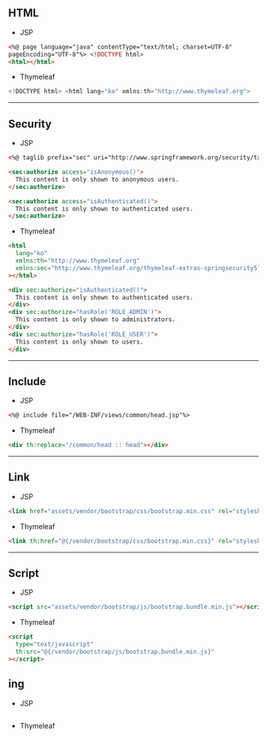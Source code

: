 ## HTML

- JSP

```html
<%@ page language="java" contentType="text/html; charset=UTF-8"
pageEncoding="UTF-8"%> <!DOCTYPE html>
<html></html>
```

- Thymeleaf

```java
<!DOCTYPE html> <html lang="ko" xmlns:th="http://www.thymeleaf.org">
```

---

## Security

- JSP

```html
<%@ taglib prefix="sec" uri="http://www.springframework.org/security/tags" %>

<sec:authorize access="isAnonymous()">
  This content is only shown to anonymous users.
</sec:authorize>

<sec:authorize access="isAuthenticated()">
  This content is only shown to authenticated users.
</sec:authorize>
```

- Thymeleaf

```html
<html
  lang="ko"
  xmlns:th="http://www.thymeleaf.org"
  xmlns:sec="http://www.thymeleaf.org/thymeleaf-extras-springsecurity5"
></html>

<div sec:authorize="isAuthenticated()">
  This content is only shown to authenticated users.
</div>
<div sec:authorize="hasRole('ROLE_ADMIN')">
  This content is only shown to administrators.
</div>
<div sec:authorize="hasRole('ROLE_USER')">
  This content is only shown to users.
</div>
```

---

## Include

- JSP

```html
<%@ include file="/WEB-INF/views/common/head.jsp"%>
```

- Thymeleaf

```html
<div th:replace="/common/head :: head"></div>
```

---

## Link

- JSP

```html
<link href="assets/vendor/bootstrap/css/bootstrap.min.css" rel="stylesheet" />
```

- Thymeleaf

```html
<link th:href="@{/vendor/bootstrap/css/bootstrap.min.css}" rel="stylesheet" />
```

---

## Script

- JSP

```html
<script src="assets/vendor/bootstrap/js/bootstrap.bundle.min.js"></script>
```

- Thymeleaf

```html
<script
  type="text/javascript"
  th:src="@{/vendor/bootstrap/js/bootstrap.bundle.min.js}"
></script>
```

## ing

- JSP

```html

```

- Thymeleaf

```html

```
